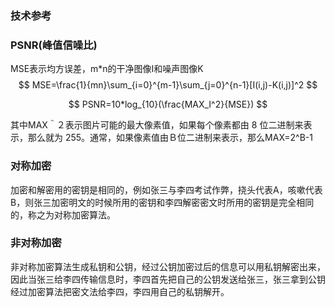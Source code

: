 ### 技术参考

### PSNR(峰值信噪比)

MSE表示均方误差，m*n的干净图像I和噪声图像K
$$
MSE=\frac{1}{mn}\sum_{i=0}^{m-1}\sum_{j=0}^{n-1}[I(i,j)-K(i,j)]^2
$$

$$
PSNR=10*log_{10}(\frac{MAX_I^2}{MSE})
$$

其中MAX＾２表示图片可能的最大像素值，如果每个像素都由 8 位二进制来表示，那么就为 255。通常，如果像素值由Ｂ位二进制来表示，那么MAX=2^B-1

### 对称加密

加密和解密用的密钥是相同的，例如张三与李四考试作弊，挠头代表A，咳嗽代表B，则张三加密明文的时候所用的密钥和李四解密密文时所用的密钥是完全相同的，称之为对称加密算法。

### 非对称加密

非对称加密算法生成私钥和公钥，经过公钥加密过后的信息可以用私钥解密出来，因此当张三给李四传输信息时，李四首先把自己的公钥发送给张三，张三拿到公钥经过加密算法把密文法给李四，李四用自己的私钥解开。